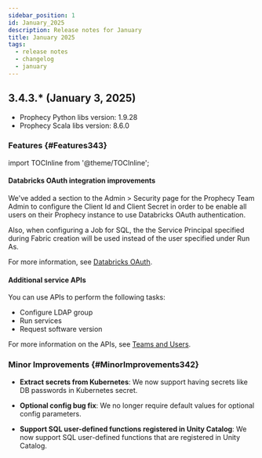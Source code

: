 ```yaml
---
sidebar_position: 1
id: January_2025
description: Release notes for January
title: January 2025
tags:
  - release notes
  - changelog
  - january
---
```


## 3.4.3.\* (January 3, 2025)

- Prophecy Python libs version: 1.9.28
- Prophecy Scala libs version: 8.6.0

### Features {#Features343}

import TOCInline from '@theme/TOCInline';

<TOCInline toc={toc}
  minHeadingLevel={4}
  maxHeadingLevel={4}
/>

#### Databricks OAuth integration improvements

We've added a section to the Admin > Security page for the Prophecy Team Admin to configure the Client Id and Client Secret in order to be enable all users on their Prophecy instance to use Databricks OAuth authentication.

Also, when configuring a Job for SQL, the the Service Principal specified during Fabric creation will be used instead of the user specified under Run As.

For more information, see [Databricks OAuth](../../architecture/self-hosted/authentication/databricks-oauth.md).

#### Additional service APIs

You can use APIs to perform the following tasks:

- Configure LDAP group
- Run services
- Request software version

For more information on the APIs, see [Teams and Users](../../concepts/teamuser.md).

### Minor Improvements {#MinorImprovements342}

- **Extract secrets from Kubernetes**: We now support having secrets like DB passwords in Kubernetes secret.

- **Optional config bug fix**: We no longer require default values for optional config parameters.

- **Support SQL user-defined functions registered in Unity Catalog**: We now support SQL user-defined functions that are registered in Unity Catalog.
